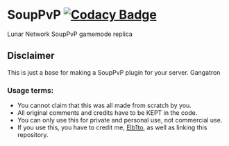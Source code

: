 # SoupPvP [![Codacy Badge](https://api.codacy.com/project/badge/Grade/3507936ade234ae7bb280eae37ca04ce)](https://app.codacy.com/gh/Elb1to/SoupPvP?utm_source=github.com&utm_medium=referral&utm_content=Elb1to/SoupPvP&utm_campaign=Badge_Grade_Settings)
 Lunar Network SoupPvP gamemode replica
 
## Disclaimer
This is just a base for making a SoupPvP plugin for your server.
Gangatron

### Usage terms:
  * You cannot claim that this was all made from scratch by you.
  * All original comments and credits have to be KEPT in the code.
  * You can only use this for private and personal use, not commercial use.
  * If you use this, you have to credit me, [Elb1to](https://github.com/Elb1to), as well as linking this repository.

